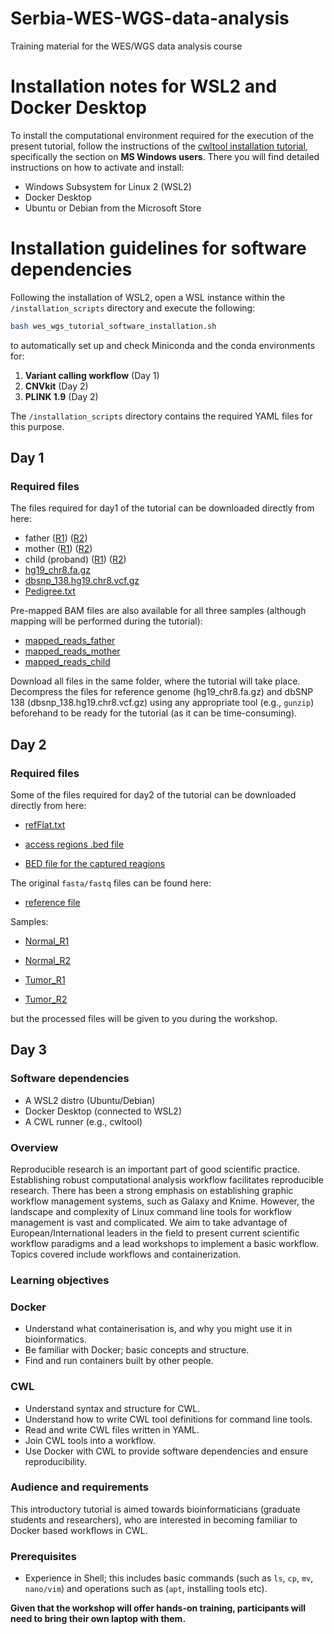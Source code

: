 # Serbia-WES-WGS-data-analysis
Training material for the WES/WGS data analysis course

# Installation notes for WSL2 and Docker Desktop

To install the computational environment required for the execution of the present tutorial, follow the instructions of the [cwltool installation tutorial](https://github.com/common-workflow-language/cwltool), specifically the section on **MS Windows users**. There you will find detailed instructions on how to activate and install:

- Windows Subsystem for Linux 2 (WSL2)
- Docker Desktop
- Ubuntu or Debian from the Microsoft Store

# Installation guidelines for software dependencies
Following the installation of WSL2, open a WSL instance within the `/installation_scripts` directory and execute the following:

```bash
bash wes_wgs_tutorial_software_installation.sh
```

to automatically set up and check Miniconda and the conda environments for: 

1. **Variant calling workflow** (Day 1)
2. **CNVkit** (Day 2)
3. **PLINK 1.9** (Day 2)

The `/installation_scripts` directory contains the required YAML files for this purpose.

## Day 1 

### Required files

The files required for day1 of the tutorial can be downloaded directly from here:

- father ([R1](https://zenodo.org/record/3243160/files/father_R1.fq.gz?download=1)) ([R2](https://zenodo.org/record/3243160/files/father_R2.fq.gz?download=1))
- mother ([R1](https://zenodo.org/record/3243160/files/mother_R1.fq.gz?download=1)) ([R2](https://zenodo.org/record/3243160/files/mother_R2.fq.gz?download=1))
- child (proband) ([R1](https://zenodo.org/record/3243160/files/proband_R1.fq.gz?download=1)) ([R2](https://zenodo.org/record/3243160/files/proband_R2.fq.gz?download=1))
- [hg19_chr8.fa.gz](https://zenodo.org/record/3243160/files/hg19_chr8.fa.gz?download=1)
- [dbsnp_138.hg19.chr8.vcf.gz](https://zenodo.org/record/3243160/files/dbsnp_138.hg19.chr8.vcf.gz?download=1)
- [Pedigree.txt](https://zenodo.org/record/3243160/files/Pedigree.txt?download=1)

Pre-mapped BAM files are also available for all three samples (although mapping will be performed during the tutorial):

- [mapped_reads_father](https://zenodo.org/record/3243160/files/mapped_reads_father.bam?download=1)
- [mapped_reads_mother](https://zenodo.org/record/3243160/files/mapped_reads_mother.bam?download=1)
- [mapped_reads_child](https://zenodo.org/record/3243160/files/mapped_reads_proband.bam?download=1)

Download all files in the same folder, where the tutorial will take place. Decompress the files for reference genome (hg19_chr8.fa.gz) and dbSNP 138 (dbsnp_138.hg19.chr8.vcf.gz) using any appropriate tool (e.g., `gunzip`) beforehand to be ready for the tutorial (as it can be time-consuming).

## Day 2

### Required files

Some of the files required for day2 of the tutorial can be downloaded directly from here:

- [refFlat.txt](https://github.com/BiodataAnalysisGroup/Serbia-WES-WGS-data-analysis/blob/main/day%202/useful_files/refFlat.txt)

- [access regions .bed file](https://github.com/BiodataAnalysisGroup/Serbia-WES-WGS-data-analysis/blob/main/day%202/useful_files/access-5kb-mappable.hg19_chr5_chr12_chr17.bed)

- [BED file for the captured reagions](https://zenodo.org/record/5697358/files/capture_targets_chr5_12_17.bed)

The original `fasta/fastq` files can be found here:

- [reference file](https://zenodo.org/record/2582555/files/hg19.chr5_12_17.fa.gz)

Samples:

- [Normal_R1](https://zenodo.org/record/2582555/files/SLGFSK-N_231335_r1_chr5_12_17.fastq.gz)

- [Normal_R2](https://zenodo.org/record/2582555/files/SLGFSK-N_231335_r2_chr5_12_17.fastq.gz)

- [Tumor_R1](https://zenodo.org/record/2582555/files/SLGFSK-T_231336_r1_chr5_12_17.fastq.gz)

- [Tumor_R2](https://zenodo.org/record/2582555/files/SLGFSK-T_231336_r2_chr5_12_17.fastq.gz)

but the processed files will be given to you during the workshop.

## Day 3

### Software dependencies

- A WSL2 distro (Ubuntu/Debian) 
- Docker Desktop (connected to WSL2)
- A CWL runner (e.g., cwltool)

### Overview

Reproducible research is an important part of good scientific practice. Establishing robust computational analysis workflow facilitates reproducible research. There has been a strong emphasis on establishing graphic workflow management systems, such as Galaxy and Knime. However, the landscape and complexity of Linux command line tools for workflow management is vast and complicated. We aim to take advantage of European/International leaders in the field to present current scientific workflow paradigms and a lead workshops to implement a basic workflow. Topics covered include workflows and containerization.

### Learning objectives

### Docker
- Understand what containerisation is, and why you might use it in bioinformatics.
- Be familiar with Docker; basic concepts and structure.
- Find and run containers built by other people.

### CWL
- Understand syntax and structure for CWL.
- Understand how to write CWL tool definitions for command line tools.
- Read and write CWL files written in YAML.
- Join CWL tools into a workflow.
- Use Docker with CWL to provide software dependencies and ensure reproducibility.

### Audience and requirements

This introductory tutorial is aimed towards bioinformaticians (graduate students and researchers), who are interested in becoming familiar to Docker based workflows in CWL.

### Prerequisites

- Experience in Shell; this includes basic commands (such as `ls`, `cp`, `mv`, `nano/vim`) and operations such as (`apt`, installing tools etc).

**Given that the workshop will offer hands-on training, participants will need to bring their own laptop with them.**

